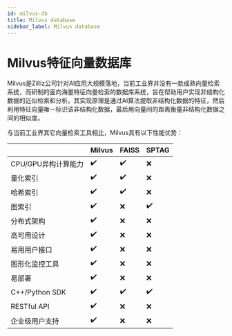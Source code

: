 ```yaml
---
id: milvus-db
title: Milvus database
sidebar_label: Milvus database
---
```


# Milvus特征向量数据库


Milvus是Zilliz公司针对AI应用大规模落地，当前工业界并没有一款成熟向量检索系统，而研制的面向海量特征向量检索的数据库系统，旨在帮助用户实现非结构化数据的近似检索和分析。其实现原理是通过AI算法提取非结构化数据的特征，然后利用特征向量唯一标识该非结构化数据，最后用向量间的距离衡量非结构化数据之间的相似度。

与当前工业界其它向量检索工具相比，Milvus具有以下性能优势：

|                    |Milvus                 |  FAISS               |   SPTAG   |
|--------------------|-----------------------|----------------------|-----------|
| CPU/GPU异构计算能力 |:heavy_check_mark:     | :heavy_check_mark:    |:x: |
| 量化索引            | :heavy_check_mark:     | :heavy_check_mark:   |    :x:    |
| 哈希索引                    | :heavy_check_mark:     | :heavy_check_mark:   |    :x:    |
| 图索引                         | :heavy_check_mark:     | :x:                  |   :heavy_check_mark:|
| 分布式架构      | :heavy_check_mark:     |  :x:                 |   :x:     |
| 高可用设计                | :heavy_check_mark:     |  :x:                 |    :x:    |
| 易用用户接口   | :heavy_check_mark:     |  :x:                 |   :x:     |
| 图形化监控工具      | :heavy_check_mark:    |   :x:                 |    :x:   |
| 易部署             | :heavy_check_mark:    |   :x:                 |  :x:     |
| C++/Python SDK                | :heavy_check_mark:    |   :heavy_check_mark:  |  :heavy_check_mark:     |
| RESTful API                   | :heavy_check_mark:    |   :x:                 |    :x:    |
| 企业级用户支持      | :heavy_check_mark:    |   :x:                 |    :x:   |



